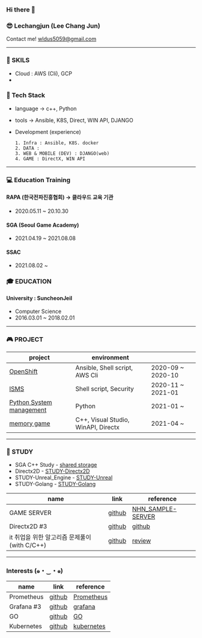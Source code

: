 ### Hi there 👋

### 😎 Lechangjun (Lee Chang Jun)
Contact me! <wldus5059@gmail.com>

* * *
### 💪 SKILS
* Cloud : AWS (Cli), GCP
* 

### 🤖 Tech Stack
* language -> c++, Python
* tools -> Ansible, K8S, Direct, WIN API, DJANGO
* Development (experience)


      1. Infra : Ansible, K8S. docker
      2. DATA : 
      3. WEB & MOBILE (DEV) : DJANGO(web)
      4. GAME : DirectX, WIN API

* * *

### 💻 Education Training

#### RAPA (한국전파진흥협회) -> 클라우드 교육 기관
* 2020.05.11 ~ 20.10.30 


#### SGA (Seoul Game Academy)
* 2021.04.19 ~ 2021.08.08

#### SSAC
* 2021.08.02 ~ 



### 🎓 EDUCATION
#### University : SuncheonJeil 
*  Computer Science
*  2016.03.01 ~ 2018.02.01  


* * *
### 🎮 PROJECT
| project | environment |  |
|-------|--------|-------|
| <a href="https://github.com/lechangjun/PORTFOLIO--OpenShift_Deploy" target="_blank">OpenShift</a> | Ansible, Shell script, AWS Cli | 2020-09 ~ 2020-10  |
| <a href="https://github.com/lechangjun/ISMS_security_repository">ISMS</a> | Shell script, Security  | 2020-11 ~ 2021-01 |
| <a href="https://github.com/lechangjun/Python_System_Management">Python System management</a> |Python   | 2021-01 ~ |
| <a href="https://github.com/lechangjun/PORTFOLIO--Game_Collection" target="_blank">memory game</a> | C++, Visual Studio, WinAPI, Directx | 2021-04 ~ |



* * *

### 🌱 STUDY
* SGA C++ Study - <a href="https://github.com/lechangjun/STUDY-Game_Development_SGA" target="_blank">shared storage</a>
* Directx2D - <a href="https://github.com/lechangjun/STUDY-Directx2D" target="_blank"> STUDY-Directx2D </a>
* STUDY-Unreal_Engine - <a href="https://github.com/lechangjun/STUDY-Unreal_Engine" target="_blank">STUDY-Unreal</a>
* STUDY-Golang - <a href="https://github.com/lechangjun/STUDY-com2us_Golang_socketGameServer" target="_blank">STUDY-Golang</a>



| name | link | reference |
|-------|--------|--------|
| GAME SERVER | <a href="https://github.com/lechangjun/STUDY-Server" target="_blank">github</a> | <a href="https://github.com/nhn/gameanvil.sample-game-server" target="_blank">NHN_SAMPLE-SERVER</a> |
| Directx2D #3 | <a href="https://github.com/lechangjun/STUDY-Directx2D" target="_blank">github</a> | <a href="https://github.com/Excelsus4" target="_blank">github</a> |
| it 취업을 위한 알고리즘 문제풀이 (with C/C++) | <a href="https://github.com/lechangjun/Algorithm" target="_blank">github</a> | <a href="https://github.com/Knabin/AlgorithmQ" target="_blank">review</a>

---------------------------------------------------------------------------------------------------------
### Interests (๑・‿・๑)

| name | link | reference |
|-------|--------|--------|
| Prometheus | <a href="https://github.com/lechangjun/prometheus" target="_blank">github</a> | <a href="https://github.com/prometheus" target="_blank">Prometheus</a> |
| Grafana #3 | <a href="https://github.com/lechangjun/grafana" target="_blank">github</a> | <a href="https://github.com/grafana" target="_blank">grafana</a> |
| GO | <a href="https://github.com/lechangjun/go" target="_blank">github</a> | <a href="https://github.com/golang" target="_blank">GO</a> |
| Kubernetes | <a href="https://github.com/lechangjun" target="_blank">github</a> | <a href="https://github.com/topics/kubernetes" target="_blank">kubernetes</a> |
